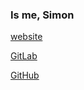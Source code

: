 ### Is me, Simon

[website](https://simon.weizman.us)

[GitLab](https://gitlab.com/torrentofshame)

[GitHub](#bruh)
